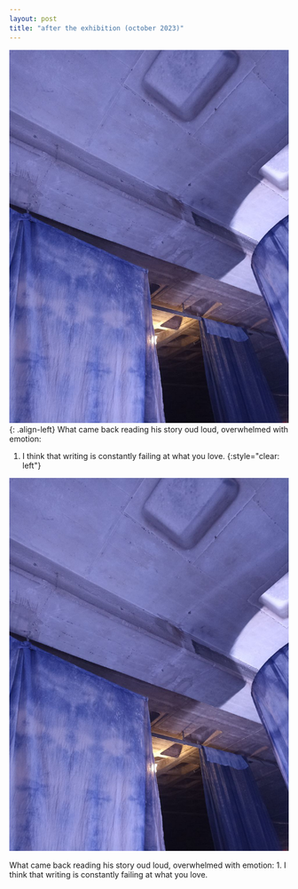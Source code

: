 ```yaml
---
layout: post
title: "after the exhibition (october 2023)"
---
```


![coco-lu](/assets/blog_posts/posts/aftertheexhibition.jpeg.jpg){: .align-left}
What came back reading his story oud loud, overwhelmed with emotion:
1.	I think that writing is constantly failing at what you love.
{:style="clear: left"}

<section>
  <div class="left"> <img src="assets/blog_posts/posts/aftertheexhibition.jpeg.jpg" alt="cocolu"> </div>
  <p>
    What came back reading his story oud loud, overwhelmed with emotion:
1.	I think that writing is constantly failing at what you love.
  </p>
</section>
